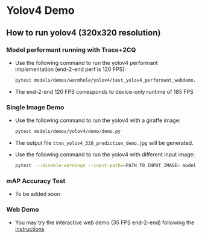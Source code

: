 # Yolov4 Demo

## How to run yolov4 (320x320 resolution)

### Model performant running with Trace+2CQ
- Use the following command to run the yolov4 performant implementation (end-2-end perf is 120 FPS):
  ```bash
  pytest models/demos/wormhole/yolov4/test_yolov4_performant_webdemo.py::test_run_yolov4_trace_2cqs_inference[True-1-act_dtype0-weight_dtype0-device_params0]
  ```
- The end-2-end 120 FPS corresponds to device-only runtime of 185 FPS


### Single Image Demo

- Use the following command to run the yolov4 with a giraffe image:
  ```bash
  pytest models/demos/yolov4/demo/demo.py
  ```
- The output file `ttnn_yolov4_320_prediction_demo.jpg` will be generated.

- Use the following command to run the yolov4 with different input image:
  ```bash
  pytest  --disable-warnings --input-path=<PATH_TO_INPUT_IMAGE> models/demos/yolov4/demo/demo.py
  ```


### mAP Accuracy Test
- To be added soon

### Web Demo
- You may try the interactive web demo (35 FPS end-2-end) following the [instructions](https://github.com/tenstorrent/tt-metal/blob/main/models/demos/yolov4/README.md)
